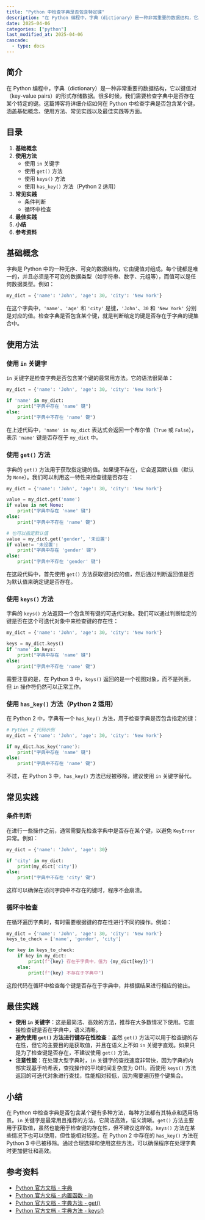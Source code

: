 ```yaml
---
title: "Python 中检查字典是否包含特定键"
description: "在 Python 编程中，字典（dictionary）是一种非常重要的数据结构，它以键值对（key-value pairs）的形式存储数据。很多时候，我们需要检查字典中是否存在某个特定的键。这篇博客将详细介绍如何在 Python 中检查字典是否包含某个键，涵盖基础概念、使用方法、常见实践以及最佳实践等方面。"
date: 2025-04-06
categories: ["python"]
last_modified_at: 2025-04-06
cascade:
  - type: docs
---
```



## 简介
在 Python 编程中，字典（dictionary）是一种非常重要的数据结构，它以键值对（key-value pairs）的形式存储数据。很多时候，我们需要检查字典中是否存在某个特定的键。这篇博客将详细介绍如何在 Python 中检查字典是否包含某个键，涵盖基础概念、使用方法、常见实践以及最佳实践等方面。

<!-- more -->
## 目录
1. **基础概念**
2. **使用方法**
    - 使用 `in` 关键字
    - 使用 `get()` 方法
    - 使用 `keys()` 方法
    - 使用 `has_key()` 方法（Python 2 适用）
3. **常见实践**
    - 条件判断
    - 循环中检查
4. **最佳实践**
5. **小结**
6. **参考资料**

## 基础概念
字典是 Python 中的一种无序、可变的数据结构，它由键值对组成。每个键都是唯一的，并且必须是不可变的数据类型（如字符串、数字、元组等），而值可以是任何数据类型。例如：
```python
my_dict = {'name': 'John', 'age': 30, 'city': 'New York'}
```
在这个字典中，`'name'`、`'age'` 和 `'city'` 是键，`'John'`、`30` 和 `'New York'` 分别是对应的值。检查字典是否包含某个键，就是判断给定的键是否存在于字典的键集合中。

## 使用方法

### 使用 `in` 关键字
`in` 关键字是检查字典是否包含某个键的最常用方法。它的语法很简单：
```python
my_dict = {'name': 'John', 'age': 30, 'city': 'New York'}

if 'name' in my_dict:
    print("字典中存在 'name' 键")
else:
    print("字典中不存在 'name' 键")
```
在上述代码中，`'name' in my_dict` 表达式会返回一个布尔值（`True` 或 `False`），表示 `'name'` 键是否存在于 `my_dict` 中。

### 使用 `get()` 方法
字典的 `get()` 方法用于获取指定键的值。如果键不存在，它会返回默认值（默认为 `None`）。我们可以利用这一特性来检查键是否存在：
```python
my_dict = {'name': 'John', 'age': 30, 'city': 'New York'}

value = my_dict.get('name')
if value is not None:
    print("字典中存在 'name' 键")
else:
    print("字典中不存在 'name' 键")

# 也可以指定默认值
value = my_dict.get('gender', '未设置')
if value!= '未设置':
    print("字典中存在 'gender' 键")
else:
    print("字典中不存在 'gender' 键")
```
在这段代码中，首先使用 `get()` 方法获取键对应的值，然后通过判断返回值是否为默认值来确定键是否存在。

### 使用 `keys()` 方法
字典的 `keys()` 方法返回一个包含所有键的可迭代对象。我们可以通过判断给定的键是否在这个可迭代对象中来检查键的存在性：
```python
my_dict = {'name': 'John', 'age': 30, 'city': 'New York'}

keys = my_dict.keys()
if 'name' in keys:
    print("字典中存在 'name' 键")
else:
    print("字典中不存在 'name' 键")
```
需要注意的是，在 Python 3 中，`keys()` 返回的是一个视图对象，而不是列表，但 `in` 操作符仍然可以正常工作。

### 使用 `has_key()` 方法（Python 2 适用）
在 Python 2 中，字典有一个 `has_key()` 方法，用于检查字典是否包含指定的键：
```python
# Python 2 代码示例
my_dict = {'name': 'John', 'age': 30, 'city': 'New York'}

if my_dict.has_key('name'):
    print("字典中存在 'name' 键")
else:
    print("字典中不存在 'name' 键")
```
不过，在 Python 3 中，`has_key()` 方法已经被移除，建议使用 `in` 关键字替代。

## 常见实践

### 条件判断
在进行一些操作之前，通常需要先检查字典中是否存在某个键，以避免 `KeyError` 异常。例如：
```python
my_dict = {'name': 'John', 'age': 30}

if 'city' in my_dict:
    print(my_dict['city'])
else:
    print("字典中不存在 'city' 键")
```
这样可以确保在访问字典中不存在的键时，程序不会崩溃。

### 循环中检查
在循环遍历字典时，有时需要根据键的存在性进行不同的操作。例如：
```python
my_dict = {'name': 'John', 'age': 30, 'city': 'New York'}
keys_to_check = ['name', 'gender', 'city']

for key in keys_to_check:
    if key in my_dict:
        print(f"{key} 存在于字典中，值为 {my_dict[key]}")
    else:
        print(f"{key} 不存在于字典中")
```
这段代码在循环中检查每个键是否存在于字典中，并根据结果进行相应的输出。

## 最佳实践
- **使用 `in` 关键字**：这是最简洁、高效的方法，推荐在大多数情况下使用。它直接检查键是否在字典中，语义清晰。
- **避免使用 `get()` 方法进行键存在性检查**：虽然 `get()` 方法可以用于检查键的存在性，但它的主要目的是获取值，并且在语义上不如 `in` 关键字直观。如果只是为了检查键是否存在，不建议使用 `get()` 方法。
- **注意性能**：在处理大型字典时，`in` 关键字的查找速度非常快，因为字典的内部实现基于哈希表，查找操作的平均时间复杂度为 O(1)。而使用 `keys()` 方法返回的可迭代对象进行查找，性能相对较低，因为需要遍历整个键集合。

## 小结
在 Python 中检查字典是否包含某个键有多种方法，每种方法都有其特点和适用场景。`in` 关键字是最常用且推荐的方法，它简洁高效，语义清晰。`get()` 方法主要用于获取值，虽然也能用于检查键的存在性，但不建议这样做。`keys()` 方法在某些情况下也可以使用，但性能相对较差。在 Python 2 中存在的 `has_key()` 方法在 Python 3 中已被移除。通过合理选择和使用这些方法，可以确保程序在处理字典时更加健壮和高效。

## 参考资料
- [Python 官方文档 - 字典](https://docs.python.org/3/tutorial/datastructures.html#dictionaries)
- [Python 官方文档 - 内置函数 - in](https://docs.python.org/3/reference/expressions.html#in)
- [Python 官方文档 - 字典方法 - get()](https://docs.python.org/3/library/stdtypes.html#dict.get)
- [Python 官方文档 - 字典方法 - keys()](https://docs.python.org/3/library/stdtypes.html#dict.keys)